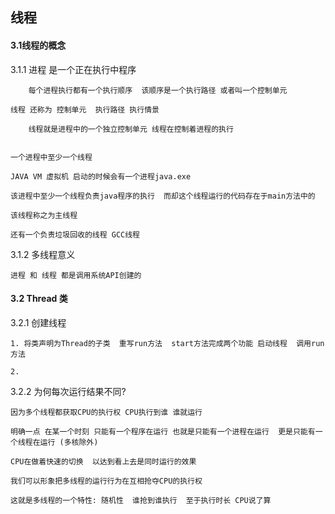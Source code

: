 ## 线程

#### 3.1线程的概念
	
3.1.1 进程 是一个正在执行中程序 
	
		每个进程执行都有一个执行顺序  该顺序是一个执行路径 或者叫一个控制单元
	
	线程 还称为 控制单元  执行路径 执行情景
	
		线程就是进程中的一个独立控制单元 线程在控制着进程的执行
	
	
	一个进程中至少一个线程
	
	JAVA VM 虚拟机 启动的时候会有一个进程java.exe
	
	该进程中至少一个线程负责java程序的执行  而却这个线程运行的代码存在于main方法中的

	该线程称之为主线程
	
	还有一个负责垃圾回收的线程 GCC线程 

3.1.2 多线程意义
	
	进程 和 线程 都是调用系统API创建的


#### 3.2 Thread 类

3.2.1 创建线程
	
	1. 将类声明为Thread的子类  重写run方法  start方法完成两个功能 启动线程  调用run方法
	
	2. 

3.2.2 为何每次运行结果不同?

	因为多个线程都获取CPU的执行权 CPU执行到谁 谁就运行
	
	明确一点 在某一个时刻 只能有一个程序在运行 也就是只能有一个进程在运行  更是只能有一个线程在运行 (多核除外)
	
	CPU在做着快速的切换  以达到看上去是同时运行的效果
	
	我们可以形象把多线程的运行行为在互相抢夺CPU的执行权
	
	这就是多线程的一个特性: 随机性  谁抢到谁执行  至于执行时长 CPU说了算
	
	